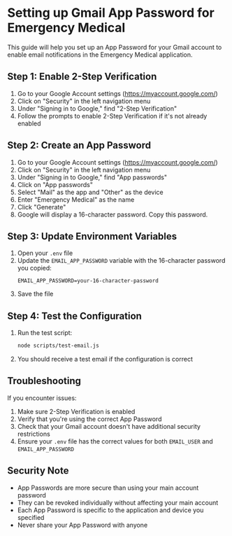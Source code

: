 # Setting up Gmail App Password for Emergency Medical

This guide will help you set up an App Password for your Gmail account to enable email notifications in the Emergency Medical application.

## Step 1: Enable 2-Step Verification

1. Go to your Google Account settings (https://myaccount.google.com/)
2. Click on "Security" in the left navigation menu
3. Under "Signing in to Google," find "2-Step Verification"
4. Follow the prompts to enable 2-Step Verification if it's not already enabled

## Step 2: Create an App Password

1. Go to your Google Account settings (https://myaccount.google.com/)
2. Click on "Security" in the left navigation menu
3. Under "Signing in to Google," find "App passwords"
4. Click on "App passwords"
5. Select "Mail" as the app and "Other" as the device
6. Enter "Emergency Medical" as the name
7. Click "Generate"
8. Google will display a 16-character password. Copy this password.

## Step 3: Update Environment Variables

1. Open your `.env` file
2. Update the `EMAIL_APP_PASSWORD` variable with the 16-character password you copied:
   ```
   EMAIL_APP_PASSWORD=your-16-character-password
   ```
3. Save the file

## Step 4: Test the Configuration

1. Run the test script:
   ```bash
   node scripts/test-email.js
   ```
2. You should receive a test email if the configuration is correct

## Troubleshooting

If you encounter issues:

1. Make sure 2-Step Verification is enabled
2. Verify that you're using the correct App Password
3. Check that your Gmail account doesn't have additional security restrictions
4. Ensure your `.env` file has the correct values for both `EMAIL_USER` and `EMAIL_APP_PASSWORD`

## Security Note

- App Passwords are more secure than using your main account password
- They can be revoked individually without affecting your main account
- Each App Password is specific to the application and device you specified
- Never share your App Password with anyone 
